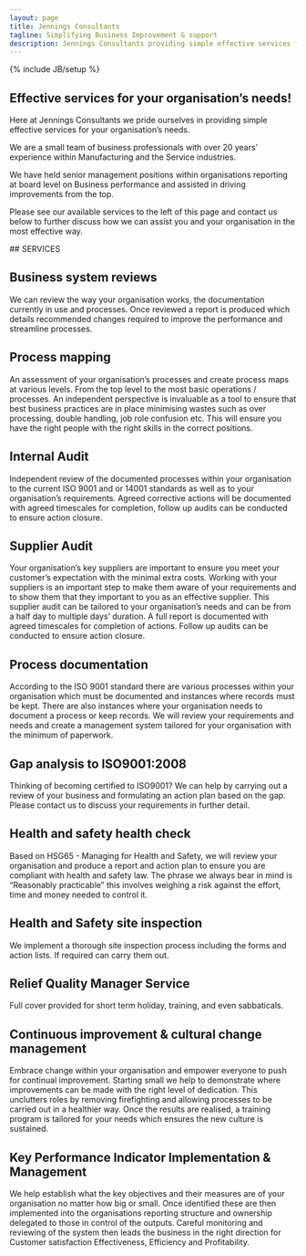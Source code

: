 ```yaml
---
layout: page
title: Jennings Consultants
tagline: Simplifying Business Improvement & support
description: Jennings Consultants providing simple effective services for your organisation's needs
---
```

{% include JB/setup %}

<section id="about" class="about">
        <div class="container">
            <div class="row">
                <div class="col-lg-12 text-center">
                    <h2>Effective services for your organisation’s needs!</h2>
                    <p class="lead">Here at Jennings Consultants we pride ourselves in providing simple effective services for your organisation’s needs.

We are a small team of business professionals with over 20 years’ experience within Manufacturing and the Service industries.

We have held senior management positions within organisations reporting at board level on Business performance and assisted in driving improvements from the top.

Please see our available services to the left of this page and contact us below to further discuss how we can assist you and your organisation in the most effective way.
                </div>
            </div>
            <!-- /.row -->
        </div>
        <!-- /.container -->
</section>



<section id="services" class="services">
  <div markdown="1">
## SERVICES

## Business system reviews
We can review the way your organisation works, the documentation currently in use and processes.  Once reviewed a report is produced which details recommended changes required to improve the performance and streamline processes.

## Process mapping
An assessment of your organisation’s processes and create process maps at various levels.  From the top level to the most basic operations / processes.   An independent perspective is invaluable as a tool to ensure that best business practices are in place minimising wastes such as over processing, double handling, job role confusion etc.  This will ensure you have the right people with the right skills in the correct positions.

## Internal Audit
Independent review of the documented processes within your organisation to the current ISO 9001 and or 14001 standards as well as to your organisation’s requirements.  Agreed corrective actions will be documented with agreed timescales for completion, follow up audits can be conducted to ensure action closure.

## Supplier Audit
Your organisation’s key suppliers are important to ensure you meet your customer’s expectation with the minimal extra costs.  Working with your suppliers is an important step to make them aware of your requirements and to show them that they important to you as an effective supplier.  This supplier audit can be tailored to your organisation’s needs and can be from a half day to multiple days’ duration.  A full report is documented with agreed timescales for completion of actions.  Follow up audits can be conducted to ensure action closure.

## Process documentation
According to the ISO 9001 standard there are various processes within your organisation which must be documented and instances where records must be kept.  There are also instances where your organisation needs to document a process or keep records.  We will review your requirements and needs and create a management system tailored for your organisation with the minimum of paperwork.

## Gap analysis to ISO9001:2008
Thinking of becoming certified to ISO9001?  We can help by carrying out a review of your business and formulating an action plan based on the gap. Please contact us to discuss your requirements in further detail.

## Health and safety health check
Based on HSG65 - Managing for Health and Safety, we will review your organisation and produce a report and action plan to ensure you are compliant with health and safety law.  The phrase we always bear in mind is “Reasonably practicable” this involves weighing a risk against the effort, time and money needed to control it.

## Health and Safety site inspection
We implement a thorough site inspection process including the forms and action lists.  If required can carry them out.

## Relief Quality Manager Service
Full cover provided for short term holiday, training, and even sabbaticals.

## Continuous improvement & cultural change management
Embrace change within your organisation and empower everyone to push for continual improvement. Starting small we help to demonstrate where improvements can be made with the right level of dedication.  This unclutters roles by removing firefighting and allowing processes to be carried out in a healthier way.  Once the results are realised, a training program is tailored for your needs which ensures the new culture is sustained.

## Key Performance Indicator Implementation & Management
We help establish what the key objectives and their measures are of your organisation no matter how big or small.  Once identified these are then implemented into the organisations reporting structure and ownership delegated to those in control of the outputs. Careful monitoring and reviewing of the system then leads the business in the right direction for Customer satisfaction Effectiveness, Efficiency and Profitability.
  </div>
</section>

